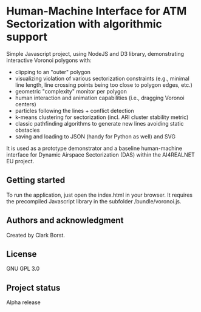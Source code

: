 # Human-Machine Interface for ATM Sectorization with algorithmic support

Simple Javascript project, using NodeJS and D3 library, demonstrating interactive Voronoi polygons with:
- clipping to an "outer" polygon
- visualizing violation of various sectorization constraints (e.g., minimal line length, line crossing points being too close to polygon edges, etc.)
- geometric "complexity" monitor per polygon
- human interaction and animation capabilities (i.e., dragging Voronoi centers)
- particles following the lines + conflict detection
- k-means clustering for sectorization (incl. ARI cluster stability metric)
- classic pathfinding algorithms to generate new lines avoiding static obstacles
- saving and loading to JSON (handy for Python as well) and SVG

It is used as a prototype demonstrator and a baseline human-machine interface for Dynamic Airspace Sectorization (DAS) within the AI4REALNET EU project.

## Getting started

To run the application, just open the index.html in your browser. It requires the precompiled Javascript library in the subfolder /bundle/voronoi.js.  

## Authors and acknowledgment
Created by Clark Borst.

## License
GNU GPL 3.0

## Project status
Alpha release


